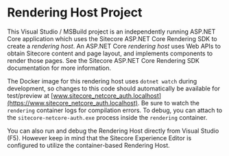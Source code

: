 # Rendering Host Project

This Visual Studio / MSBuild project is an independently running ASP.NET Core
application which uses the Sitecore ASP.NET Core Rendering SDK to create a
*rendering host*. An ASP.NET Core *rendering host* uses Web APIs to obtain
Sitecore content and page layout, and implements components to render
those pages. See the Sitecore ASP.NET Core Rendering SDK documentation for more information.

The Docker image for this rendering host uses `dotnet watch` during
development, so changes to this code should automatically be available for
test/preview at [www.sitecore_netcore_auth.localhost](https://www.sitecore_netcore_auth.localhost).
Be sure to watch the `rendering` container logs for compilation errors. To debug, you
can attach to the `sitecore-netcore-auth.exe` process inside the `rendering` container.

You can also run and debug the Rendering Host directly from Visual Studio (F5). However
keep in mind that the Sitecore Experience Editor is configured to utilize the
container-based Rendering Host.